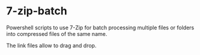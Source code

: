 # 7-zip-batch

Powershell scripts to use 7-Zip for batch processing multiple files or folders into compressed files of the same name.

The link files allow to drag and drop.
